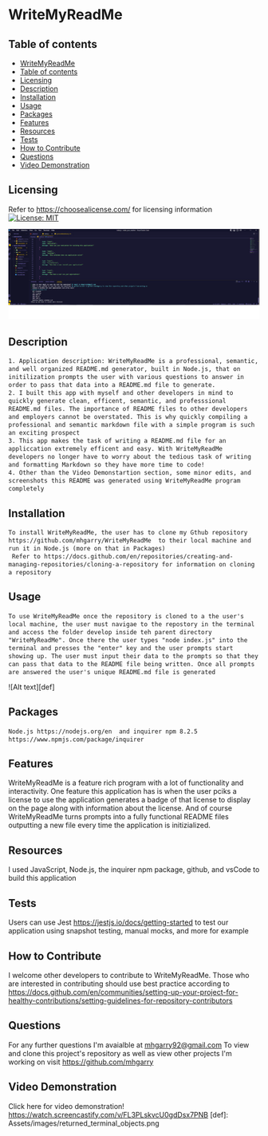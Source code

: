 # WriteMyReadMe

## Table of contents

  - [WriteMyReadMe](#writemyreadme)
  - [Table of contents](#table-of-contents)
  - [Licensing](#licensing)
  - [Description](#description)
  - [Installation](#installation)
  - [Usage](#usage)
  - [Packages](#packages)
  - [Features](#features)
  - [Resources](#resources)
  - [Tests](#tests)
  - [How to Contribute](#how-to-contribute)
  - [Questions](#questions)
  - [Video Demonstration](#video-demonstration)
  
## Licensing

  Refer to <https://choosealicense.com/> for licensing information
  [![License: MIT](https://img.shields.io/badge/License-MIT-yellow.svg)](https://opensource.org/licenses/MIT)
  
  ![Alt text](Assets/images/pick-a-license.png)

## Description
  
    1. Application description: WriteMyReadMe is a professional, semantic, and well organized README.md generator, built in Node.js, that on initilization prompts the user with various questions to answer in order to pass that data into a README.md file to generate. 
    2. I built this app with myself and other developers in mind to quickly generate clean, efficent, semantic, and professsional README.md files. The importance of README files to other developers and employers cannot be overstated. This is why quickly compiling a professional and semantic markdown file with a simple program is such an exciting prospect
    3. This app makes the task of writing a README.md file for an appliccation extremely efficent and easy. With WriteMyReadMe developers no longer have to worry about the tedious task of writing and formatting Markdown so they have more time to code!
    4. Other than the Video Demonstartion section, some minor edits, and screenshots this README was generated using WriteMyReadMe program completely

## Installation
  
    To install WriteMyReadMe, the user has to clone my Gthub repository https://github.com/mhgarry/WriteMyReadMe  to their local machine and run it in Node.js (more on that in Packages)
     Refer to https://docs.github.com/en/repositories/creating-and-managing-repositories/cloning-a-repository for information on cloning a repository

## Usage

    To use WriteMyReadMe once the repository is cloned to a the user's local machine, the user must navigae to the repostory in the terminal and access the folder develop inside teh parent directory "WriteMyReadMe". Once there the user types "node index.js" into the terminal and presses the "enter" key and the user prompts start showing up. The user must input their data to the prompts so that they can pass that data to the README file being written. Once all prompts are answered the user's unique README.md file is generated

  ![Alt text][def]

## Packages

    Node.js https://nodejs.org/en  and inquirer npm 8.2.5 https://www.npmjs.com/package/inquirer

## Features
  
   WriteMyReadMe is a feature rich program with a lot of functionality and interactivity. One feature this application has is when the user pciks a license to use the application generates a badge of that license to display on the page along with information about the license. And of course WriteMyReadMe turns prompts into a fully functional README files outputting a new file every time the application is initizialized.
  
## Resources
  
   I used JavaScript, Node.js, the inquirer npm package, github, and vsCode to build this application
  
## Tests

   Users can use Jest <https://jestjs.io/docs/getting-started>  to test our application using snapshot testing, manual mocks, and more for example

## How to Contribute
  
  I welcome other developers to contribute to WriteMyReadMe. Those who are interested in contributing should use best practice according to <https://docs.github.com/en/communities/setting-up-your-project-for-healthy-contributions/setting-guidelines-for-repository-contributors>

## Questions
  
  For any further questions I'm avaialble at mhgarry92@gmail.com
  To view and clone this project's repository as well as view other projects I'm working on visit <https://github.com/mhgarry>

## Video Demonstration

Click here for video demonstration! <https://watch.screencastify.com/v/FL3PLskvcU0gdDsx7PNB>
[def]: Assets/images/returned_terminal_objects.png
